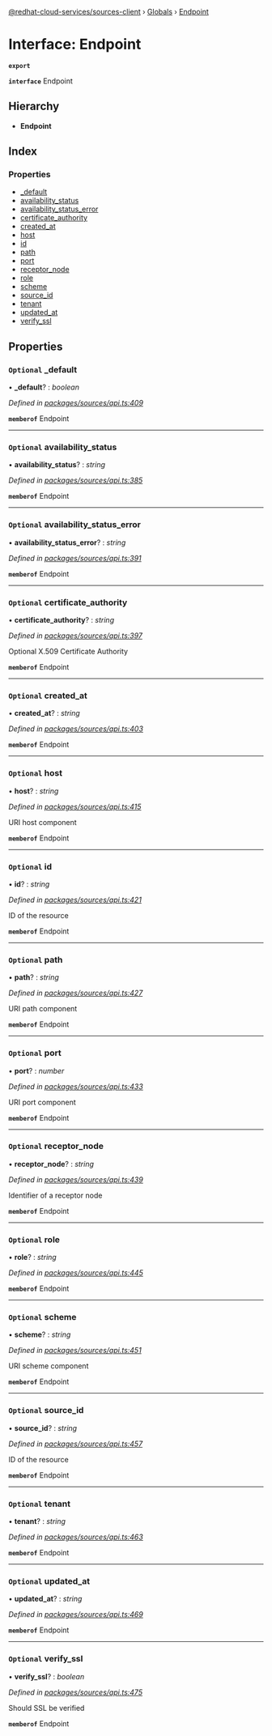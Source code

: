 [@redhat-cloud-services/sources-client](../README.md) › [Globals](../globals.md) › [Endpoint](endpoint.md)

# Interface: Endpoint

**`export`** 

**`interface`** Endpoint

## Hierarchy

* **Endpoint**

## Index

### Properties

* [_default](endpoint.md#optional-_default)
* [availability_status](endpoint.md#optional-availability_status)
* [availability_status_error](endpoint.md#optional-availability_status_error)
* [certificate_authority](endpoint.md#optional-certificate_authority)
* [created_at](endpoint.md#optional-created_at)
* [host](endpoint.md#optional-host)
* [id](endpoint.md#optional-id)
* [path](endpoint.md#optional-path)
* [port](endpoint.md#optional-port)
* [receptor_node](endpoint.md#optional-receptor_node)
* [role](endpoint.md#optional-role)
* [scheme](endpoint.md#optional-scheme)
* [source_id](endpoint.md#optional-source_id)
* [tenant](endpoint.md#optional-tenant)
* [updated_at](endpoint.md#optional-updated_at)
* [verify_ssl](endpoint.md#optional-verify_ssl)

## Properties

### `Optional` _default

• **_default**? : *boolean*

*Defined in [packages/sources/api.ts:409](https://github.com/leSamo/javascript-clients/blob/master/packages/sources/api.ts#L409)*

**`memberof`** Endpoint

___

### `Optional` availability_status

• **availability_status**? : *string*

*Defined in [packages/sources/api.ts:385](https://github.com/leSamo/javascript-clients/blob/master/packages/sources/api.ts#L385)*

**`memberof`** Endpoint

___

### `Optional` availability_status_error

• **availability_status_error**? : *string*

*Defined in [packages/sources/api.ts:391](https://github.com/leSamo/javascript-clients/blob/master/packages/sources/api.ts#L391)*

**`memberof`** Endpoint

___

### `Optional` certificate_authority

• **certificate_authority**? : *string*

*Defined in [packages/sources/api.ts:397](https://github.com/leSamo/javascript-clients/blob/master/packages/sources/api.ts#L397)*

Optional X.509 Certificate Authority

**`memberof`** Endpoint

___

### `Optional` created_at

• **created_at**? : *string*

*Defined in [packages/sources/api.ts:403](https://github.com/leSamo/javascript-clients/blob/master/packages/sources/api.ts#L403)*

**`memberof`** Endpoint

___

### `Optional` host

• **host**? : *string*

*Defined in [packages/sources/api.ts:415](https://github.com/leSamo/javascript-clients/blob/master/packages/sources/api.ts#L415)*

URI host component

**`memberof`** Endpoint

___

### `Optional` id

• **id**? : *string*

*Defined in [packages/sources/api.ts:421](https://github.com/leSamo/javascript-clients/blob/master/packages/sources/api.ts#L421)*

ID of the resource

**`memberof`** Endpoint

___

### `Optional` path

• **path**? : *string*

*Defined in [packages/sources/api.ts:427](https://github.com/leSamo/javascript-clients/blob/master/packages/sources/api.ts#L427)*

URI path component

**`memberof`** Endpoint

___

### `Optional` port

• **port**? : *number*

*Defined in [packages/sources/api.ts:433](https://github.com/leSamo/javascript-clients/blob/master/packages/sources/api.ts#L433)*

URI port component

**`memberof`** Endpoint

___

### `Optional` receptor_node

• **receptor_node**? : *string*

*Defined in [packages/sources/api.ts:439](https://github.com/leSamo/javascript-clients/blob/master/packages/sources/api.ts#L439)*

Identifier of a receptor node

**`memberof`** Endpoint

___

### `Optional` role

• **role**? : *string*

*Defined in [packages/sources/api.ts:445](https://github.com/leSamo/javascript-clients/blob/master/packages/sources/api.ts#L445)*

**`memberof`** Endpoint

___

### `Optional` scheme

• **scheme**? : *string*

*Defined in [packages/sources/api.ts:451](https://github.com/leSamo/javascript-clients/blob/master/packages/sources/api.ts#L451)*

URI scheme component

**`memberof`** Endpoint

___

### `Optional` source_id

• **source_id**? : *string*

*Defined in [packages/sources/api.ts:457](https://github.com/leSamo/javascript-clients/blob/master/packages/sources/api.ts#L457)*

ID of the resource

**`memberof`** Endpoint

___

### `Optional` tenant

• **tenant**? : *string*

*Defined in [packages/sources/api.ts:463](https://github.com/leSamo/javascript-clients/blob/master/packages/sources/api.ts#L463)*

**`memberof`** Endpoint

___

### `Optional` updated_at

• **updated_at**? : *string*

*Defined in [packages/sources/api.ts:469](https://github.com/leSamo/javascript-clients/blob/master/packages/sources/api.ts#L469)*

**`memberof`** Endpoint

___

### `Optional` verify_ssl

• **verify_ssl**? : *boolean*

*Defined in [packages/sources/api.ts:475](https://github.com/leSamo/javascript-clients/blob/master/packages/sources/api.ts#L475)*

Should SSL be verified

**`memberof`** Endpoint
